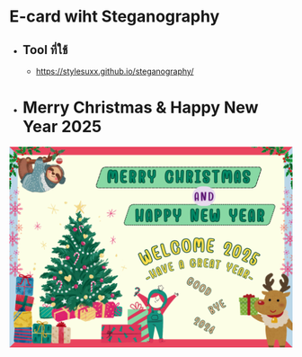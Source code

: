 # E-card wiht Steganography
  - ## Tool ที่ใช้
    - https://stylesuxx.github.io/steganography/

- # Merry Christmas & Happy New Year 2025

![E-card](/img/Encode_Image.png)
